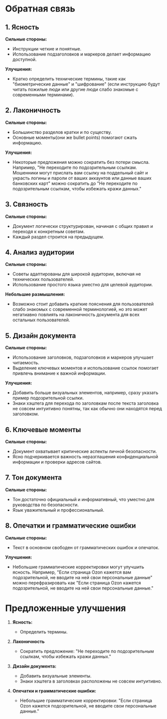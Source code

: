 # Обратная связь

## 1. Ясность
**Сильные стороны:**
- Инструкции четкие и понятные.
- Использование подзаголовков и маркеров делает информацию доступной.

**Улучшения:**
- Кратко определить технические термины, такие как "биометрические данные" и "шифрование" (если инструкцию будут читать пожилые люди или другие люди слабо знакомые с современными терминами).

## 2. Лаконичность
**Сильные стороны:**
- Большинство разделов кратки и по существу.
- Основные моменты(они же bullet points) помогают сжать информацию.

**Улучшения:**
- Некоторые предложения можно сократить без потери смысла. Например, "Не переходите по подозрительным ссылкам. Мошенники могут прислать вам ссылку на поддельный сайт и украсть логины и пароли от ваших аккаунтов или данные ваших банковских карт" можно сократить до "Не переходите по подозрительным ссылкам, чтобы избежать кражи данных."

## 3. Связность
**Сильные стороны:**
- Документ логически структурирован, начиная с общих правил и переходя к конкретным советам.
- Каждый раздел строится на предыдущем.

## 4. Анализ аудитории
**Сильные стороны:**
- Советы адаптированы для широкой аудитории, включая не технических пользователей.
- Использование простого языка уместно для целевой аудитории.

**Небольшие размышления:**
- Возможно стоит добавить краткие пояснения для пользователей слабо знакомых с современной терминологией, но это может негатиавно повлиять на лаконичность документа для всех остальных пользователей.

## 5. Дизайн документа
**Сильные стороны:**
- Использование заголовков, подзаголовков и маркеров улучшает читаемость.
- Выделение ключевых моментов и использование ссылок помогает привлечь внимание к важной информации.

**Улучшения:**
- Добавить больше визуальных элементов, например, сразу указать пример подозрительной ссылки.
- Знаки хэштега для перехода по заголовкам после текста заголовка не совсем интуитивно понятны, так как обычно они находятся перед заголовком.

## 6. Ключевые моменты
**Сильные стороны:**
- Документ охватывает критические аспекты личной безопасности.
- Ясно подчеркивается важность неразглашения конфиденциальной информации и проверки адресов сайтов.

## 7. Тон документа
**Сильные стороны:**
- Тон достаточно официальный и информативный, что уместно для руководства по безопасности.
- Язык уважительный и профессиональный.

## 8. Опечатки и грамматические ошибки
**Сильные стороны:**
- Текст в основном свободен от грамматических ошибок и опечаток.

**Улучшения:**
- Небольшие грамматические корректировки могут улучшить ясность. Например, "Если страница Ozon кажется вам подозрительной, не вводите на ней свои персональные данные" можно перефразировать как "Если страница Ozon кажется подозрительной, не вводите на ней свои персональные данные."

# Предложенные улучшения

1. **Ясность:**
   - Определить термины.

2. **Лаконичность**
   - Сократить предложение: "Не переходите по подозрительным ссылкам, чтобы избежать кражи данных."

3. **Дизайн документа:**
   - Добавить визуальные элементы.
   - Знаки хэштега в заголовках расположены не совсем интуитивно.

4. **Опечатки и грамматические ошибки:**
   - Небольшие грамматические корректировки: "Если страница Ozon кажется подозрительной, не вводите свои персональные данные."
